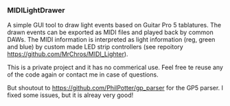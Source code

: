 ### MIDILightDrawer
A simple GUI tool to draw light events based on Guitar Pro 5 tablatures. The drawn events can be exported as MIDI files and played back by common DAWs. The MIDI information is interpreted as light information (reg, green and blue) by custom made LED strip controllers (see repoitory https://github.com/MrChros/MIDI_Lighter). 

This is a private project and it has no commerical use. Feel free te reuse any of the code again or contact me in case of questions.

But shoutout to https://github.com/PhilPotter/gp_parser for the GP5 parser. I fixed some issues, but it is alreay very good!
